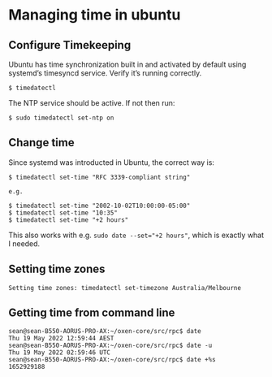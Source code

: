 # Managing time in ubuntu

## Configure Timekeeping

Ubuntu has time synchronization built in and activated by default using systemd’s timesyncd service. Verify it’s running correctly.
```
$ timedatectl
```
The NTP service should be active. If not then run:
```
$ sudo timedatectl set-ntp on
```
## Change time

Since systemd was introducted in Ubuntu, the correct way is:

```
$ timedatectl set-time "RFC 3339-compliant string"

e.g.

$ timedatectl set-time "2002-10-02T10:00:00-05:00"
$ timedatectl set-time "10:35"
$ timedatectl set-time "+2 hours"
```

This also works with e.g. `sudo date --set="+2 hours"`, which is exactly what I needed. 

## Setting time zones
```
Setting time zones: timedatectl set-timezone Australia/Melbourne 
```

## Getting time from command line
```
sean@sean-B550-AORUS-PRO-AX:~/oxen-core/src/rpc$ date
Thu 19 May 2022 12:59:44 AEST
sean@sean-B550-AORUS-PRO-AX:~/oxen-core/src/rpc$ date -u
Thu 19 May 2022 02:59:46 UTC
sean@sean-B550-AORUS-PRO-AX:~/oxen-core/src/rpc$ date +%s
1652929188
```
